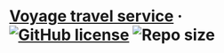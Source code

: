 # [Voyage travel service](https://creativerusbear.github.io/voyage/) &middot; [![GitHub license](https://img.shields.io/badge/license-MIT-green.svg)](https://github.com/CreativeRusBear/Voyage-travel-service/blob/master/LICENSE) ![Repo size](https://img.shields.io/github/repo-size/CreativeRusBear/Voyage-travel-service.svg)
